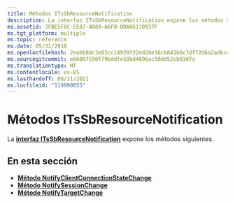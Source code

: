 ```yaml
---
title: Métodos ITsSbResourceNotification
description: La interfaz ITsSbResourceNotification expone los métodos siguientes.
ms.assetid: 3FBE5F6C-EE87-4889-A6F8-0DA06170937F
ms.tgt_platform: multiple
ms.topic: reference
ms.date: 05/31/2018
ms.openlocfilehash: 2eab688c3e03cc14920f22ed26e36cb841b0c7df72d6a2adbc46e78051400ebe
ms.sourcegitcommit: e6600f550f79bddfe58bd4696ac50dd52cb03d7e
ms.translationtype: MT
ms.contentlocale: es-ES
ms.lasthandoff: 08/11/2021
ms.locfileid: "119990055"
---
```

# <a name="itssbresourcenotification-methods"></a>Métodos ITsSbResourceNotification

La [**interfaz ITsSbResourceNotification**](/windows/desktop/api/sbtsv/nn-sbtsv-itssbresourcenotification) expone los métodos siguientes.

## <a name="in-this-section"></a>En esta sección

-   [**Método NotifyClientConnectionStateChange**](/windows/desktop/api/sbtsv/nf-sbtsv-itssbresourcenotification-notifyclientconnectionstatechange)
-   [**Método NotifySessionChange**](/windows/desktop/api/sbtsv/nf-sbtsv-itssbresourcenotification-notifysessionchange)
-   [**Método NotifyTargetChange**](/windows/desktop/api/sbtsv/nf-sbtsv-itssbresourcenotification-notifytargetchange)

 

 




